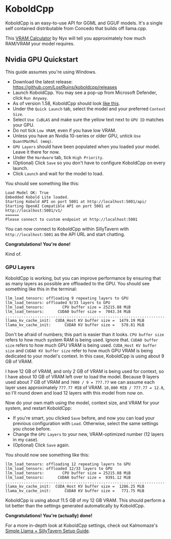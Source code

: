 # KoboldCpp

KoboldCpp is an easy-to-use API for GGML and GGUF models. It's a single self contained distributable from Concedo that builds off llama.cpp.

This [VRAM Calculator](https://huggingface.co/spaces/NyxKrage/LLM-Model-VRAM-Calculator) by Nyx will tell you approximately how much RAM/VRAM your model requires.
## Nvidia GPU Quickstart
This guide assumes you're using Windows.
* Download the latest release: https://github.com/LostRuins/koboldcpp/releases
* Launch KoboldCpp. You may see a pop-up from Microsoft Defender, click `Run Anyway`.
* As of version 1.58, KoboldCpp should look [like this](https://files.catbox.moe/z1vmly.png).
* Under the `Quick Launch` tab, select the model and your preferred `Context Size`.
* Select `Use CuBLAS` and make sure the yellow text next to `GPU ID` matches your GPU.
* Do not tick `Low VRAM`, even if you have low VRAM.
* Unless you have an Nvidia 10-series or older GPU, untick `Use QuantMatMul (mmq)`.
* `GPU Layers` should have been populated when you loaded your model. Leave it there for now.
* Under the `Hardware` tab, tick `High Priority`.
* (Optional) Click `Save` so you don't have to configure KoboldCpp on every launch.
* Click `Launch` and wait for the model to load.

You should see something like this:
```
Load Model OK: True
Embedded Kobold Lite loaded.
Starting Kobold API on port 5001 at http://localhost:5001/api/
Starting OpenAI Compatible API on port 5001 at http://localhost:5001/v1/
======
Please connect to custom endpoint at http://localhost:5001
```
You can now connect to KoboldCpp within SillyTavern with `http://localhost:5001` as the API URL and start chatting.

**Congratulations! You're done!**

Kind of.

### GPU Layers

KoboldCpp is working, but you can improve performance by ensuring that as many layers as possible are offloaded to the GPU. You should see something like this in the terminal:
```
llm_load_tensors: offloading 9 repeating layers to GPU
llm_load_tensors: offloaded 9/33 layers to GPU
llm_load_tensors:        CPU buffer size = 25215.88 MiB
llm_load_tensors:      CUDA0 buffer size =  7043.34 MiB
....................................................................................................
llama_kv_cache_init:  CUDA_Host KV buffer size =  1479.19 MiB
llama_kv_cache_init:      CUDA0 KV buffer size =   578.81 MiB
```

Don't be afraid of numbers; this part is easier than it looks. `CPU buffer size` refers to how much system RAM is being used. Ignore that. `CUDA0 buffer size` refers to how much GPU VRAM is being used. `CUDA_Host KV buffer size` and `CUDA0 KV buffer size` refer to how much GPU VRAM is being dedicated to your model's context. In this case, KoboldCpp is using about 9 GB of VRAM.

I have 12 GB of VRAM, and only 2 GB of VRAM is being used for context, so I have about 10 GB of VRAM left over to load the model. Because 9 layers used about 7 GB of VRAM and `7000 / 9 = 777.77` we can assume each layer uses approximately `777.77 MIB` of VRAM. `10,000 MIB / 777.77 = 12.8`, so I'll round down and load 12 layers with this model from now on.

Now do your own math using the model, context size, and VRAM for your system, and restart KoboldCpp:
* If you're smart, you clicked `Save` before, and now you can load your previous configuration with `Load`. Otherwise, select the same settings you chose before.
* Change the `GPU Layers` to your new, VRAM-optimized number (12 layers in my case).
* (Optional) Click `Save` again.

You should now see something like this:
```
llm_load_tensors: offloading 12 repeating layers to GPU
llm_load_tensors: offloaded 12/33 layers to GPU
llm_load_tensors:        CPU buffer size = 25215.88 MiB
llm_load_tensors:      CUDA0 buffer size =  9391.12 MiB
....................................................................................................
llama_kv_cache_init:  CUDA_Host KV buffer size =  1286.25 MiB
llama_kv_cache_init:      CUDA0 KV buffer size =   771.75 MiB
```

KoboldCpp is using about 11.5 GB of my 12 GB VRAM. This should perform a lot better than the settings generated automatically by KoboldCpp.

**Congratulations! You're (actually) done!**

For a more in-depth look at KoboldCpp settings, check out Kalmomaze's [Simple Llama + SillyTavern Setup Guide](https://rentry.org/llama_v2_sillytavern).